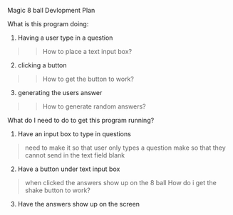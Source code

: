 Magic 8 ball Devlopment Plan

What is this program doing: 
1. Having a user type in a question 
>> How to place a text input box?
2. clicking a button
 >> How to get the button to work?
3. generating the users answer 
>> How to generate random answers?

What do I need to do to get this program running? 
1. Have an input box to type in questions
> need to make it so that user only types a question
> make so that they cannot send in the text field blank

2. Have a button under text input box
> when clicked the answers show up on the 8 ball
> How do i get the shake button to work?

3. Have the answers show up on the screen

